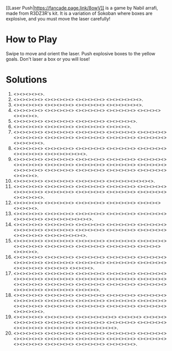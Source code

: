 [[Laser Push|https://fancade.page.link/8owV]] is a game by Nabil arrafi, made from R3DZ3R's kit. It is a variation of Sokoban where boxes are explosive, and you must move the laser carefully!

# How to Play

Swipe to move and orient the laser. Push explosive boxes to the yellow goals. Don't laser a box or you will lose! 

# Solutions

1. <<NE>><<NW>><<SW>><<NW>><<NW>>.
2. <<NW>><<NE>><<NW>><<SE>><<NE>> <<NE>><<NE>><<NW>><<NW>><<SW>> <<NW>><<SW>><<SW>><<SW>><<SE>> <<NE>><<NE>><<NE>><<NW>><<NE>><<SE>>.
3. <<NW>><<SW>><<NW>><<NE>><<SE>> <<NE>><<NE>><<NE>><<NW>><<NE>> <<NE>><<SE>><<SW>><<SW>><<SW>> <<SW>><<NW>><<SW>><<SE>><<SE>><<SE>>.
4. <<NE>><<NW>><<NW>><<NE>><<NW>> <<SW>><<SW>><<NE>><<NW>><<NW>> <<SW>><<SW>><<SE>><<NE>><<SW>> <<SE>><<SE>><<SE>><<NW>><<NW>> <<NW>><<NW>><<NE>><<NE>> <<SE>><<SE>><<SE>><<SE>>.
5. <<NW>><<SW>><<NW>><<NW>><<NE>> <<NW>><<NW>><<SW>><<SE>><<SE>> <<NW>><<NE>><<SE>><<SW>><<SW>> <<SE>><<SE>><<NE>><<NE>><<NW>>.
6. <<NE>><<SE>><<SW>><<SW>><<SW>> <<NW>><<NW>><<NE>><<NW>><<NE>> <<NW>><<SW>><<SE>><<SE>><<SE>> <<SW>><<SE>><<NE>><<NE>>.
7. <<SE>><<SE>><<SE>><<NE>><<SE>> <<SW>><<NW>><<NW>><<NW>><<NW>> <<NE>><<NE>><<SE>><<SW>><<NW>> <<SW>><<SE>><<SE>><<SE>><<NE>> <<SE>><<SE>><<SW>><<NW>><<SW>> <<NW>><<NE>><<NW>><<NW>><<NW>> <<SW>><<SW>><<SE>><<NE>><<NW>> <<NE>><<SE>><<SW>><<NW>><<NE>> <<NE>><<SE>><<SW>><<SE>><<SE>> <<SW>><<SE>><<SE>><<NE>><<NE>> <<NW>><<SW>><<SE>><<SW>><<NW>>.
8. <<SE>><<SE>><<SE>><<NE>><<NW>> <<SW>><<NW>><<NE>><<SE>><<NE>> <<NW>><<SE>><<SW>><<NW>><<SW>> <<SE>><<NE>><<SE>><<SW>><<SE>> <<SE>><<NE>><<NW>><<NW>><<NW>> <<SE>><<SE>><<SW>><<NW>><<NW>> <<NE>><<NE>><<NW>><<SW>><<SE>><<SW>><<NW>>.
9. <<NW>><<NE>><<SE>><<SW>><<NW>> <<NW>><<NW>><<NW>><<NE>><<NE>> <<SE>><<SW>><<NE>><<NW>><<NE>> <<NE>><<SE>><<SW>><<SW>><<NW>> <<SW>><<SW>><<SE>><<SW>><<NW>> <<NE>><<SE>><<SE>><<SE>><<NE>> <<SE>><<SE>><<SW>><<NW>><<NW>> <<NE>><<SE>><<SE>><<SW>><<NW>> <<NW>><<NW>><<NW>><<SW>><<NW>> <<NE>><<SE>><<SE>><<SE>><<NE>> <<SE>><<SE>><<SW>><<NW>><<NW>> <<NE>><<SE>><<SW>><<NW>><<NW>> <<NW>><<NW>><<NE>><<NE>><<SE>> <<SW>><<NW>><<SW>><<SE>><<SE>> <<SE>><<NE>><<SE>><<SE>><<SW>> <<NW>><<NW>><<NW>><<NW>>.
10. <<SE>><<NE>><<NE>><<NW>><<SW>> <<SE>><<NE>><<SE>><<SE>><<SW>> <<SE>><<NE>><<NW>><<NW>><<NW>> <<SW>><<SW>><<SE>><<NE>><<NW>><<NE>><<SE>><<SE>>.
11. <<NW>><<NW>><<NW>><<NE>><<NW>> <<SW>><<SE>><<SE>><<SE>><<SW>> <<NE>><<SE>><<NE>><<NE>><<NW>> <<SW>><<NE>><<NW>><<SW>><<SW>> <<NW>><<NE>><<SE>><<SW>><<NW>> <<NW>><<NW>><<NE>><<NW>><<SW>> <<SE>><<SW>><<SW>><<NW>><<NW>> <<NE>><<SE>><<SW>><<SE>><<NE>> <<NW>><<NE>><<SE>><<NE>><<NW>> <<SW>><<SW>><<SE>><<NE>><<SE>> <<SE>><<NE>><<SE>><<SW>><<SW>>.
12. <<NW>><<NW>><<NW>><<NE>><<NE>> <<SE>><<SE>><<SE>><<NE>><<NE>> <<NW>><<NW>><<SW>><<NW>><<SW>> <<SE>><<SE>><<NW>><<NE>><<NE>> <<NW>><<SW>><<SE>><<NE>> <<SE>><<SE>><<SW>><<SW>>.
13. <<SE>><<SE>><<SE>><<SE>><<SW>> <<SW>><<NW>><<NW>><<NW>><<NE>> <<NE>><<SE>><<NE>><<SE>><<SW>> <<SE>><<SW>><<SW>><<NW>><<NW>> <<NE>><<NW>><<NE>><<SE>><<SW>> <<SE>><<NE>><<SE>><<SW>><<NW>> <<SW>><<NW>><<NE>><<NW>><<NE>><<NW>><<NE>><<SE>>.
14. <<NE>><<SE>><<SW>><<NW>><<SW>> <<NW>><<NE>><<SE>><<SW>><<SW>> <<SE>><<NE>><<SW>><<NW>><<NE>> <<SE>><<SE>><<SE>><<SW>><<SE>> <<SE>><<NE>><<NW>><<NW>><<SW>> <<SE>><<SE>><<NE>><<NW>><<NW>> <<NW>><<NW>><<NW>><<NE>><<NE>> <<SE>><<SW>><<NE>><<NW>><<SW>> <<SW>><<SE>><<SE>><<SE>><<SW>> <<SE>><<SE>><<NE>><<NW>><<NW>> <<SW>><<SE>><<SE>><<NE>><<NW>> <<NW>><<NW>><<NW>><<SW>><<NW>><<NE>><<NE>>.
15. <<NW>><<SE>><<NE>><<NE>><<SE>> <<SW>><<NW>><<NE>><<NW>><<SW>> <<SE>><<NE>><<SE>><<SW>><<NW>> <<SW>><<SW>><<SW>><<NW>><<NW>> <<NE>><<SE>><<NW>><<SW>><<SE>> <<SE>><<NE>><<NE>><<NE>><<NW>> <<NE>><<SE>><<SW>><<SW>><<SW>> <<NW>><<SW>><<SE>><<NE>><<NE>> <<NE>><<NW>><<SW>><<NE>><<NE>> <<SE>><<SW>><<NW>><<SW>> <<SW>><<SE>><<SW>><<NW>>.
16. <<SW>><<SW>><<SE>><<NE>><<NE>> <<NE>><<NW>><<NW>><<NW>><<NE>> <<NW>><<SW>><<NE>><<SE>><<SW>> <<NW>><<NW>><<SW>><<SW>><<SE>> <<SE>><<SE>><<NW>><<NW>><<NW>> <<NE>><<NE>><<SE>><<SW>><<NE>> <<NW>><<SW>><<SW>><<SE>><<SE>> <<NW>><<NE>><<NE>><<SE>><<SE>> <<SE>><<SE>><<SW>><<SW>><<SW>> <<NW>><<NE>><<SW>><<SE>><<NE>> <<NE>><<NE>><<NW>><<NW>><<NW>> <<NW>><<SW>><<SW>><<SE>> <<NE>><<NW>><<NE>><<SE>>.
17. <<NW>><<SW>><<SW>><<NW>><<NW>> <<NE>><<NE>><<SE>><<SE>><<SW>> <<SE>><<SE>><<NE>><<NE>><<NW>> <<SW>><<SE>><<SW>><<NW>><<SE>> <<NE>><<NW>><<NE>><<SE>><<SW>> <<NW>><<NW>><<NW>><<NW>><<NE>> <<NE>><<SE>><<SW>><<NW>><<SW>> <<SE>><<NE>><<NE>><<NW>><<SW>> <<SE>><<SW>><<SE>><<NW>><<NW>> <<SW>><<SW>><<SE>><<SE>><<NE>> <<SE>><<SE>><<NE>><<NE>><<NW>> <<NW>><<SE>><<SE>><<SW>><<SW>> <<NW>><<NW>><<SW>><<NW>><<NW>> <<NE>><<NE>><<NE>><<NE>><<SE>> <<SW>><<NE>><<NW>><<SW>><<SW>> <<SW>><<SW>><<SE>><<SE>><<NE>> <<SE>><<SE>><<NE>><<NE>><<NW>> <<SW>><<SE>><<SW>><<NW>>.
18. <<SW>><<NW>><<NW>><<NW>><<NE>> <<NW>><<NE>><<NW>><<NE>><<NE>> <<SE>><<NE>><<NW>><<SW>><<SW>> <<SW>><<SE>><<SE>><<NW>><<NW>> <<NE>><<NE>><<SE>><<SW>><<NW>> <<SW>><<SW>><<SE>><<SE>><<NE>> <<NW>><<SW>><<NW>><<NE>><<NE>> <<SW>><<SW>><<SE>><<NE>><<SE>> <<SW>><<SW>><<SE>><<SE>><<SE>> <<NE>><<NE>><<NW>><<NW>><<NW>> <<NW>><<NE>><<NW>><<SW>><<NE>> <<SE>><<SW>><<SE>><<SE>><<SE>> <<SE>><<SW>><<SW>><<NW>><<NW>> <<NE>><<SW>><<SE>><<SE>><<NE>> <<NE>><<NW>><<NW>><<NW>><<NW>> <<NE>><<NE>><<NE>><<NW>><<SW>>.
19. <<SE>><<SW>><<SE>><<NE>><<NW>> <<SW>><<SW>><<NW>><<SE>><<NE>> <<NE>><<SE>><<SW>><<NW>><<NE>><<NW>><<SW>> <<NE>><<SE>><<SW>><<NW>> <<NE>><<SE>><<SW>><<NW>> <<NW>><<NW>><<SW>><<SW>><<SE>> <<SW>><<SE>><<SE>><<NE>><<NE>> <<NE>><<NW>><<NE>><<SE>><<NW>> <<SW>><<SE>><<SW>><<SW>><<SW>> <<NW>><<NW>><<NE>><<NE>><<SE>> <<NW>><<SW>><<SW>><<SE>><<SE>> <<NE>><<NE>><<NE>><<SW>><<NW>> <<NW>><<NW>><<NE>><<SE>><<SW>><<SE>><<NE>>.
20. <<NW>><<NE>><<SE>><<SW>><<SE>> <<SW>><<NW>><<SW>><<NW>><<NE>> <<SW>><<SE>><<SE>><<NE>><<NW>> <<NW>><<NW>><<NW>><<SW>><<SE>> <<SE>><<NE>><<SE>><<NE>><<NE>> <<NW>><<NW>><<SW>><<SE>><<NE>> <<SE>><<SW>><<NW>><<NE>><<NW>> <<SW>><<SE>><<NE>><<NW>><<SW>> <<SE>><<SW>><<SW>><<NW>><<NW>> <<NE>><<SE>><<SW>><<SE>><<NE>> <<NE>><<SE>><<SE>><<SW>><<NW>> <<SE>><<SW>><<NW>><<NE>><<NE>> <<NW>><<NW>><<SW>><<SW>><<SE>> <<NE>><<SE>><<SE>><<SW>><<NW>>.
